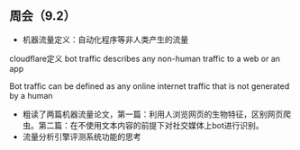 ## 周会（9.2）

* 机器流量定义：自动化程序等非人类产生的流量

cloudflare定义   bot traffic describes any non-human traffic to a web or an app

Bot traffic can be defined as any online internet traffic that is not generated by a human

* 粗读了两篇机器流量论文，第一篇：利用人浏览网页的生物特征，区别网页爬虫。第二篇：在不使用文本内容的前提下对社交媒体上bot进行识别。
* 流量分析引擎评测系统功能的思考